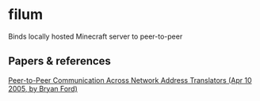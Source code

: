 # filum
Binds locally hosted Minecraft server to peer-to-peer

## Papers & references
[Peer-to-Peer Communication Across Network Address Translators (Apr 10 2005, by Bryan Ford)](https://bford.info/pub/net/p2pnat/)
